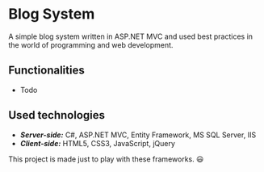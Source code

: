 # Blog System
A simple blog system written in ASP.NET MVC and used best practices in the world of programming and web development.

## Functionalities
* Todo

## Used technologies
* ***Server-side:*** C#, ASP.NET MVC, Entity Framework, MS SQL Server, IIS
* ***Client-side:*** HTML5, CSS3, JavaScript, jQuery

This project is made just to play with these frameworks. :smiley: